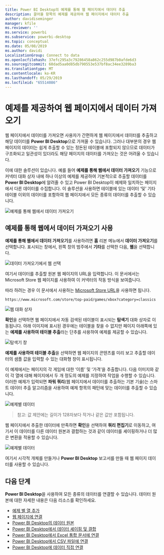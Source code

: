 ```yaml
---
title: Power BI Desktop의 예제를 통해 웹 페이지에서 데이터 추출
description: 끌어올 항목의 예제를 제공하여 웹 페이지에서 데이터 추출
author: davidiseminger
manager: kfile
ms.reviewer: ''
ms.service: powerbi
ms.subservice: powerbi-desktop
ms.topic: conceptual
ms.date: 05/08/2019
ms.author: davidi
LocalizationGroup: Connect to data
ms.openlocfilehash: 37efc295a3c79286458a862c255d987b0afde6d3
ms.sourcegitcommit: 60dad5aa0d85db790553e537bf8ac34ee3289ba3
ms.translationtype: MT
ms.contentlocale: ko-KR
ms.lasthandoff: 05/29/2019
ms.locfileid: "65514086"
---
```

# <a name="get-data-from-a-web-page-by-providing-an-example"></a>예제를 제공하여 웹 페이지에서 데이터 가져오기

웹 페이지에서 데이터를 가져오면 사용자가 간편하게 웹 페이지에서 데이터를 추출하고 해당 데이터를 **Power BI Desktop**으로 가져올 수 있습니다. 그러나 대부분의 경우 웹 페이지의 데이터는 쉽게 추출할 수 있는 정돈된 테이블에 포함되지 않으므로 데이터가 구조화되고 일관성이 있더라도 해당 페이지의 데이터를 가져오는 것은 어려울 수 있습니다. 

이에 대한 솔루션이 있습니다. 예를 들어 **예제를 통해 웹에서 데이터 가져오기** 기능으로 커넥터 대화 상자 내에 하나 이상의 예제를 제공하여 기본적으로 추출할 데이터를 **Power BI Desktop**에 알려줄 수 있고 Power BI Desktop이 예제와 일치하는 페이지에서 다른 데이터를 수집합니다. 이 솔루션을 사용하면 테이블에 있는 데이터 ‘및’ 기타 테이블 이외의 데이터를 포함하여 웹 페이지에서 모든 종류의 데이터를 추출할 수 있습니다.  

![예제를 통해 웹에서 데이터 가져오기](media/desktop-connect-to-web-by-example/web-by-example_01.png)



## <a name="using-get-data-from-web-by-example"></a>예제를 통해 웹에서 데이터 가져오기 사용

**예제를 통해 웹에서 데이터 가져오기**를 사용하려면 **홈** 리본 메뉴에서 **데이터 가져오기**를 선택합니다. 표시되는 창에서, 왼쪽 창의 범주에서 **기타**를 선택한 다음, **웹**을 선택합니다.

![데이터 가져오기에서 웹 선택](media/desktop-connect-to-web-by-example/web-by-example_03.png)

여기서 데이터를 추출할 원본 웹 페이지의 URL을 입력합니다. 이 문서에서는 Microsoft Store 웹 페이지를 사용하여 이 커넥터의 작동 방식을 보여줍니다. 

따라 하려는 경우 이 문서에서 사용하는 [Microsoft Store URL](https://www.microsoft.com/store/top-paid/games/xbox?category=classics)을 사용하면 됩니다.

    https://www.microsoft.com/store/top-paid/games/xbox?category=classics

![웹 대화 상자](media/desktop-connect-to-web-by-example/web-by-example_04.png)

**확인**을 선택하면 웹 페이지에서 자동 검색된 테이블이 표시되는 **탐색기** 대화 상자로 이동됩니다. 아래 이미지에 표시된 경우에는 테이블을 찾을 수 없지만 페이지 아래쪽에 있는 **예제를 사용하여 테이블 추출**라는 단추를 사용하여 예제를 제공할 수 있습니다.


![탐색기 창](media/desktop-connect-to-web-by-example/web-by-example_05.png)

**예제를 사용하여 테이블 추출**을 선택하면 웹 페이지의 콘텐츠를 미리 보고 추출할 데이터의 샘플 값을 입력할 수 있는 대화형 창이 표시됩니다. 

이 예제에서는 페이지의 각 게임에 대한 ‘이름’ 및 ‘가격’을 추출합니다.   다음 이미지와 같이 각 열에 대해 페이지에서 두 개 정도의 예제를 지정하여 작업을 수행할 수 있습니다. 이러한 예제가 입력되면 **파워 쿼리**(웹 페이지에서 데이터를 추출하는 기본 기술)는 스마트 데이터 추출 알고리즘을 사용하여 예제 항목의 패턴에 맞는 데이터를 추출할 수 있습니다.

![예제별 데이터](media/desktop-connect-to-web-by-example/web-by-example_06.png)

> 참고: 값 제안에는 길이가 128자보다 작거나 같은 값만 포함됩니다.

웹 페이지에서 추출한 데이터에 만족하면 **확인**을 선택하여 **쿼리 편집기**로 이동하고, 여기서 이 데이터를 다른 데이터 원본과 결합하는 것과 같이 데이터를 셰이핑하거나 더 많은 변환을 적용할 수 있습니다.

![예제별 데이터](media/desktop-connect-to-web-by-example/web-by-example_07.png)

여기서 시각적 개체를 만들거나 **Power BI Desktop** 보고서를 만들 때 웹 페이지 데이터를 사용할 수 있습니다.


## <a name="next-steps"></a>다음 단계
**Power BI Desktop**을 사용하여 모든 종류의 데이터를 연결할 수 있습니다. 데이터 원본에 대한 자세한 내용은 다음 리소스를 확인하세요.

* [예제 별 열 추가](desktop-add-column-from-example.md)
* [웹 페이지에 연결](desktop-connect-to-web.md)
* [Power BI Desktop의 데이터 원본](desktop-data-sources.md)
* [Power BI Desktop에서 데이터 셰이핑 및 결합](desktop-shape-and-combine-data.md)
* [Power BI Desktop에서 Excel 통합 문서에 연결](desktop-connect-excel.md)   
* [Power BI Desktop에서 CSV 파일에 연결](desktop-connect-csv.md)   
* [Power BI Desktop에 데이터 직접 연결](desktop-enter-data-directly-into-desktop.md)   

